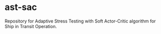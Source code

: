 # ast-sac
Repository for Adaptive Stress Testing with Soft Actor-Critic algorithm for Ship in Transit Operation.
